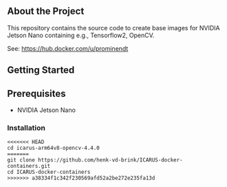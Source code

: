 ## About the Project
This repository contains the source code to create base images for NVIDIA Jetson Nano containing e.g., Tensorflow2, OpenCV.

See: https://hub.docker.com/u/prominendt

## Getting Started

## Prerequisites
- NVIDIA Jetson Nano

### Installation
```
<<<<<<< HEAD
cd icarus-arm64v8-opencv-4.4.0
=======
git clone https://github.com/henk-vd-brink/ICARUS-docker-containers.git
cd ICARUS-docker-containers
>>>>>>> a38334f1c342f230569afd52a2be272e235fa13d
```

